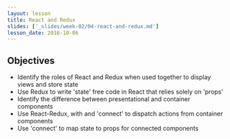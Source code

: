 ```yaml
---
layout: lesson
title: React and Redux
slides: ['_slides/week-02/04-react-and-redux.md']
lesson_date: 2016-10-06
---
```


## Objectives

- Identify the roles of React and Redux when used together to display views and store state
- Use Redux to write 'state' free code in React that relies solely on 'props'
- Identify the difference between presentational and container components
- Use React-Redux, with <Provider> and 'connect' to dispatch actions from container components
- Use 'connect' to map state to props for connected components
